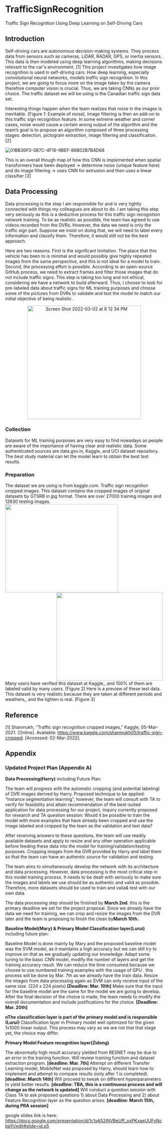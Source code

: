 # TrafficSignRecognition
Traffic Sign Recognition Using Deep Learning on Self-Driving Cars
## Introduction
Self-driving cars are autonomous decision-making systems. They process data from sensors such 
as cameras, LiDAR, RADAR, GPS, or inertia sensors. This data is then modeled using deep 
learning algorithms, making decisions relevant to the car's environment. [1] This project
investigates how image recognition is used in self-driving cars. How deep learning, especially 
convolutional neural networks, models traffic sign recognition. In this project, we are going to 
focus more on the image taken by the camera therefore computer vision is crucial. Thus, we are 
taking CNNs as our prior choice. The traffic dataset we will be using is the Canadian traffic sign 
data set.

Interesting things happen when the team realizes that noise in the images is inevitable. [Figure 1: 
Example of noise]. Image filtering is then an add-on to this traffic sign recognition feature. In 
some extreme weather and corner cases, noise would cause a certain wrong output of the 
algorithm and the team’s goal is to propose an algorithm composed of three processing stages: 
detection, pictogram extraction, image filtering and classification. [2]

![01BB36F0-5B7C-4F16-9BEF-86B02B7B4D68](https://user-images.githubusercontent.com/99308255/153995403-1fb21713-3ac4-4ccd-b794-7f66baefa553.jpeg)

This is an overall though map of how this CNN is implemented when spatial transformers have 
been deployed -> determine noise (unique feature here) and do image filtering -> uses CNN for 
extrusion and then uses a linear classifier [3]
## Data Processing
Data processing is the step I am responsible for and is very tightly connected with things my colleagues are about to do. I am taking this step very seriously as this is a deductive process for this traffic sign recognition network training. To be as realistic as possible, the team has agreed to use videos recorded from the DVRs. However, the data we need is only the traffic sign part. Suppose we insist on doing that, we will need to label every information and classify them. Therefore, it would still not be the best approach. 

Here are two reasons. First is the significant limitation. The place that this vehicle has been to is minimal and would possibly give highly repeated images from the same perspective, and this is not ideal for a model to train. Second, the processing effort is possible. According to an open-source GitHub process, we need to extract frames and filter those images that do not include traffic signs. This step is taking too long and not ethical, considering we have a network to build afterward. Thus, I choose to look for pre-labeled data about traffic signs for ML training purposes and choose some of the pictures from DVRs to validate and test the model to match our initial objective of being realistic.
<p align="center">
<img width="363" alt="Screen Shot 2022-03-02 at 8 12 34 PM" src="https://user-images.githubusercontent.com/99308255/156477015-48825a7b-f4be-468e-b27e-733f28c68e8b.png">
</p>

### Collection
Datasets for ML training purposes are very easy to find nowadays as people are aware of the importance of having clear and realistic data. Some authenticated sources are data.gov.in, Kaggle, and UCI dataset repository. The best study material can let the model learn to obtain the best test results.
### Preparation
The dataset we are using is from kaggle.com. Traffic sign recognition cropped images. This dataset contains the cropped images of original datasets by GTSRB in jpg format. There are over 27000 training images and 12630 testing images. 
<img align="left" width="360" height="282" src="https://user-images.githubusercontent.com/99308255/156477234-a2bc53cc-84bc-44ad-817a-c09a3d1605df.png">

<img align="right" width="340" height="282" src="https://user-images.githubusercontent.com/99308255/156477264-86f11a87-8cf8-46cc-8687-109a8d340d7b.png"> 
<br clear="right"/>
Many users have verified this dataset at Kaggle,, and 100% of them are labeled valid by many users. [Figure 2] Here is a preview of these test data. This dataset is very realistic because they are taken at different periods and weathers,, and the lighten is real. [Figure 3]

## Reference
[1] Shanmukh, “Traffic sign recognition cropped images,” Kaggle, 05-Mar-2021. [Online]. Available: https://www.kaggle.com/shanmukh05/traffic-sign-cropped. [Accessed: 02-Mar-2022]. 

## Appendix
### Updated Project Plan (Appendix A)
**Data Processing(Harry)** including Future Plan:

The team will progress with the automatic cropping (and potential labeling) of DVR images derived by Harry. Proposed technique to be applied: “Instance segmentation learning”, however, the team will consult with TA to verify for feasibility and attain recommendation of the best-suited application for data processing for our project, inquiry currently proposed for research and TA question session:
Would it be possible to train the model with more examples that have already been cropped and use the image labeled and cropped by the team as the validation and test data?

After receiving answers to these questions, the team will use readily available datasets and apply to resize and any other operation applicable before feeding these data into the model for training/validation/testing purposes. 
Cropping images from the DVR provided by Harry and label them so that the team can have an authentic source for validation and testing.

The team aims to simultaneously develop the network with its architecture and data processing. However, data processing is the most critical step in this model training process. It needs to be dealt with seriously to make sure the images and labels we use should be as authentic and valid as possible. Therefore, more datasets should be used to train and valia& test with our own data.

 The data processing step should be finished by **March 2nd**. this is the primary deadline we set for the project proposal. Since we already have the data we need for training, we can crop and resize the images from the DVR later and the team is proposing to finish the clean by**March 10th.**

**Baseline Model(Mary) & Primary Model Classification layer(Lurui)** including future plan:

Baseline Model is done mainly by Mary and the proposed baseline model was the SVM model, as it maintains a high accuracy but we can still try to improve on that as we gradually updating our knowledge:
Adapt some tuning to the basic CNN model, modify the number of layers and get the training accuracy result. We can reduce the time consumed because we choose to use numbered training examples with the usage of GPU . this process will be done by Mar. 7th as we already have the train data.
Resize the images from data processing again as SVM can only receive input of the same size. (224 x 224 pixels) **[Deadline: Mar. 10th]** Make sure that the input for the baseline model are the same for the model we are going to develop.
After the final decision of the choice is made, the team needs to modify the overall documentation and include justifications for the choice. **[Deadline: Mar. 20th]**

**nThe classification layer is part of the primary model and is responsible (Lurui)**
Classification layer in Primary model well optimized for the given 1x1000 linear output. This process may vary as we are not that that stage yet, the choice may differ.

**Primary Model Feature recognition layer(Zidong)**

The abnormally high result accuracy yielded from RESNET may be due to an error in the training function. Will review training function and dataset extraction program. **[deadline: Mar. 7th]**
Attempt on different Transfer Learning model, MobileNet was proposed by Harry, should learn how to implement and attempt to compare results (only after 1 is completed). **[deadline: March 14th]**
Will proceed to tweak on different hyperparameters to yield better results. **[deadline: TBA, this is a continuous process and will change as the network is updated]**
Will conduct a question session with Class TA to ask proposed questions 1) about Data Processing and 2) about Feature Recognition layer as the question arises. **[deadline: March 15th, during PRA session]**

google slides link is here: https://docs.google.com/presentation/d/1c1yA52jNVBeUff_oxPKxaeUUFvNcbpYi/edit#slide=id.p5
